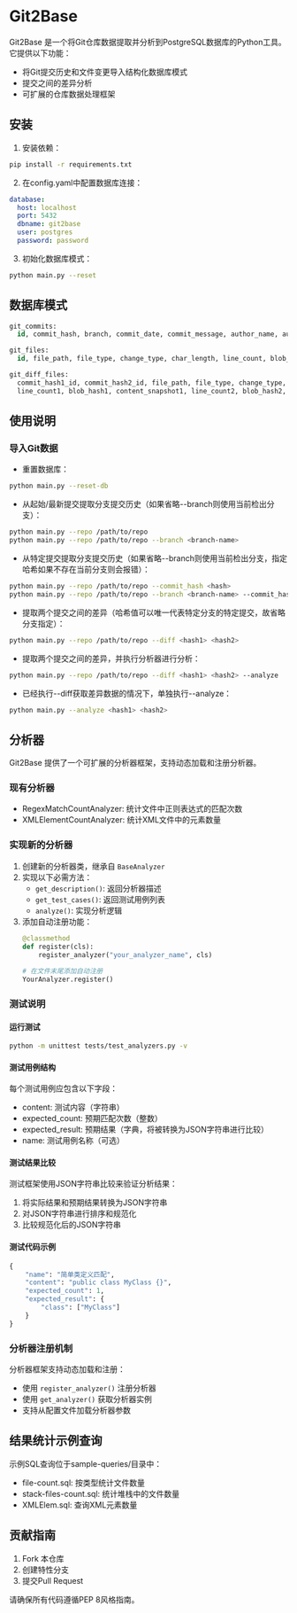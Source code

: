 # Git2Base

Git2Base 是一个将Git仓库数据提取并分析到PostgreSQL数据库的Python工具。它提供以下功能：

- 将Git提交历史和文件变更导入结构化数据库模式
- 提交之间的差异分析
- 可扩展的仓库数据处理框架

## 安装

1. 安装依赖：
```bash
pip install -r requirements.txt
```

2. 在config.yaml中配置数据库连接：
```yaml
database:
  host: localhost
  port: 5432
  dbname: git2base
  user: postgres
  password: password
```

3. 初始化数据库模式：
```bash
python main.py --reset
```

## 数据库模式

```sql
git_commits:
  id, commit_hash, branch, commit_date, commit_message, author_name, author_email

git_files:
  id, file_path, file_type, change_type, char_length, line_count, blob_hash

git_diff_files:
  commit_hash1_id, commit_hash2_id, file_path, file_type, change_type,
  line_count1, blob_hash1, content_snapshot1, line_count2, blob_hash2, content_snapshot2
```

## 使用说明

### 导入Git数据

- 重置数据库：
```bash
python main.py --reset-db
```

- 从起始/最新提交提取分支提交历史（如果省略--branch则使用当前检出分支）：
```bash
python main.py --repo /path/to/repo
python main.py --repo /path/to/repo --branch <branch-name>
```

- 从特定提交提取分支提交历史（如果省略--branch则使用当前检出分支，指定哈希如果不存在当前分支则会报错）：
```bash
python main.py --repo /path/to/repo --commit_hash <hash>
python main.py --repo /path/to/repo --branch <branch-name> --commit_hash <hash>
```

- 提取两个提交之间的差异（哈希值可以唯一代表特定分支的特定提交，故省略分支指定）：
```bash
python main.py --repo /path/to/repo --diff <hash1> <hash2>
```

- 提取两个提交之间的差异，并执行分析器进行分析：
```bash
python main.py --repo /path/to/repo --diff <hash1> <hash2> --analyze
```

- 已经执行--diff获取差异数据的情况下，单独执行--analyze：
```bash
python main.py --analyze <hash1> <hash2>
```

## 分析器

Git2Base 提供了一个可扩展的分析器框架，支持动态加载和注册分析器。

### 现有分析器

- RegexMatchCountAnalyzer: 统计文件中正则表达式的匹配次数
- XMLElementCountAnalyzer: 统计XML文件中的元素数量

### 实现新的分析器

1. 创建新的分析器类，继承自 `BaseAnalyzer`
2. 实现以下必需方法：
   - `get_description()`: 返回分析器描述
   - `get_test_cases()`: 返回测试用例列表
   - `analyze()`: 实现分析逻辑
3. 添加自动注册功能：
   ```python
   @classmethod
   def register(cls):
       register_analyzer("your_analyzer_name", cls)
       
   # 在文件末尾添加自动注册
   YourAnalyzer.register()
   ```

### 测试说明

#### 运行测试
```bash
python -m unittest tests/test_analyzers.py -v
```

#### 测试用例结构
每个测试用例应包含以下字段：
- content: 测试内容（字符串）
- expected_count: 预期匹配次数（整数）
- expected_result: 预期结果（字典，将被转换为JSON字符串进行比较）
- name: 测试用例名称（可选）

#### 测试结果比较
测试框架使用JSON字符串比较来验证分析结果：
1. 将实际结果和预期结果转换为JSON字符串
2. 对JSON字符串进行排序和规范化
3. 比较规范化后的JSON字符串

#### 测试代码示例
```python
{
    "name": "简单类定义匹配",
    "content": "public class MyClass {}",
    "expected_count": 1,
    "expected_result": {
        "class": ["MyClass"]
    }
}
```

### 分析器注册机制

分析器框架支持动态加载和注册：
- 使用 `register_analyzer()` 注册分析器
- 使用 `get_analyzer()` 获取分析器实例
- 支持从配置文件加载分析器参数

## 结果统计示例查询

示例SQL查询位于sample-queries/目录中：

- file-count.sql: 按类型统计文件数量
- stack-files-count.sql: 统计堆栈中的文件数量
- XMLElem.sql: 查询XML元素数量

## 贡献指南

1. Fork 本仓库
2. 创建特性分支
3. 提交Pull Request

请确保所有代码遵循PEP 8风格指南。
